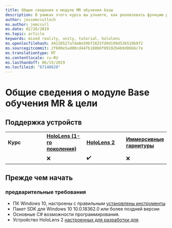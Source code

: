 ```yaml
---
title: Общие сведения о модуле MR обучения базы
description: В рамках этого курса вы узнаете, как реализовать функцию распознавания лиц Azure в приложении смешанной реальности.
author: jessemcculloch
ms.author: jemccull
ms.date: 02/26/2019
ms.topic: article
keywords: mixed reality, unity, tutorial, hololens
ms.openlocfilehash: d4220527a7de8e596f2825fd9d199d536510b972
ms.sourcegitcommit: 2f600e5ad00cd447b180b0f89192b4b9d86bbc7e
ms.translationtype: MT
ms.contentlocale: ru-RU
ms.lasthandoff: 06/15/2019
ms.locfileid: "67148628"
---
```

# <a name="mr-learning-base-module-overview--objectives"></a>Общие сведения о модуле Base обучения MR & цели

## <a name="device-support"></a>Поддержка устройств

<table>
    <colgroup>
    <col width="25%" />
    <col width="25%" />
    <col width="25%" />
    <col width="25%" />
    </colgroup>
    <tr>
        <td><strong>Курс</strong></td>
        <td><a href="hololens-hardware-details.md"><strong>HoloLens (1-го поколения)</strong></a></td>
        <td><a href="https://www.microsoft.com/en-us/hololens/hardware"><strong>HoloLens 2</strong></a></td>
        <td><a href="immersive-headset-hardware-details.md"><strong>Иммерсивные гарнитуры</strong></a></td>
    </tr>
     <tr>
        <td></td>
        <td>❌</td>
        <td>✔️</td>
        <td>❌</td>
    </tr>
</table>

## <a name="before-you-start"></a>Прежде чем начать

### <a name="prerequisites"></a>предварительные требования

* ПК Windows 10, настроены с правильным [установлены инструменты](install-the-tools.md)
* Пакет SDK для Windows 10 10.0.18362.0 или более поздней версии
* Основные C# возможности программирования.
* Устройство HoloLens 2 [настроенных для разработки для](using-visual-studio.md#enabling-developer-mode).
